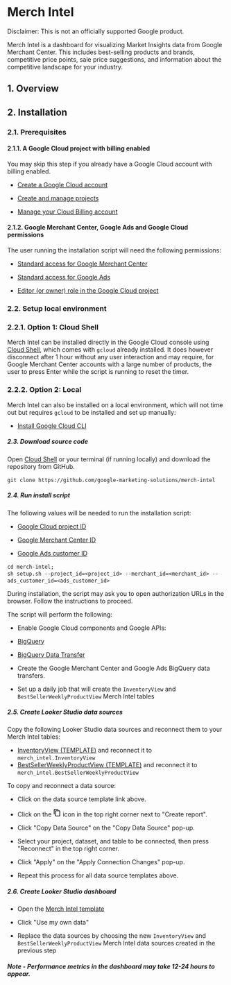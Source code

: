 # Merch Intel

Disclaimer: This is not an officially supported Google product.

Merch Intel is a dashboard for visualizing Market Insights data from Google
Merchant Center. This includes best-selling products and brands, competitive
price points, sale price suggestions, and information about the competitive
landscape for your industry.

## 1. Overview

## 2. Installation

### 2.1. Prerequisites

#### 2.1.1. A Google Cloud project with billing enabled

You may skip this step if you already have a Google Cloud account with billing enabled.

* [Create a Google Cloud account](https://cloud.google.com/docs/get-started)

* [Create and manage projects](https://cloud.google.com/resource-manager/docs/creating-managing-projects)

* [Manage your Cloud Billing account](https://cloud.google.com/billing/docs/how-to/manage-billing-account)

#### 2.1.2. Google Merchant Center, Google Ads and Google Cloud permissions

The user running the installation script will need the following permissions:

* [Standard access for Google Merchant Center](https://support.google.com/merchants/answer/1637190?hl=en)

* [Standard access for Google Ads](https://support.google.com/google-ads/answer/7476552?hl=en)

* [Editor (or owner) role in the Google Cloud project](https://cloud.google.com/iam/docs/understanding-roles)

### 2.2. Setup local environment

### 2.2.1. Option 1: Cloud Shell

Merch Intel can be installed directly in the Google Cloud console using
[Cloud Shell](https://ssh.cloud.google.com/cloudshell?shellonly=true), which
comes with `gcloud` already installed. It does however disconnect after 1 hour
without any user interaction and may require, for Google Merchant Center
accounts with a large number of products, the user to press Enter while the
script is running to reset the timer.

### 2.2.2. Option 2: Local

Merch Intel can also be installed on a local environment, which will not time
out but requires `gcloud` to be installed and set up manually:

* [Install Google Cloud CLI](https://cloud.google.com/sdk/?e=48754805&hl=en#Quick_Start)

##### 2.3. Download source code

Open [Cloud Shell](https://ssh.cloud.google.com/cloudshell?shellonly=true) or
your terminal (if running locally) and download the repository from GitHub.

```
git clone https://github.com/google-marketing-solutions/merch-intel
```

##### 2.4. Run install script

The following values will be needed to run the installation script:

* [Google Cloud project ID](https://cloud.google.com/resource-manager/docs/creating-managing-projects)

* [Google Merchant Center ID](https://support.google.com/merchants/answer/12159157?hl=en)

* [Google Ads customer ID](https://support.google.com/google-ads/answer/1704344?hl=en)

```
cd merch-intel;
sh setup.sh --project_id=<project_id> --merchant_id=<merchant_id> --ads_customer_id=<ads_customer_id>
```

During installation, the script may ask you to open authorization URLs in the
browser. Follow the instructions to proceed.

The script will perform the following:

* Enable Google Cloud components and Google APIs:

 * [BigQuery](https://console.cloud.google.com/bigquery)

 * [BigQuery Data Transfer](https://console.cloud.google.com/bigquery/transfers)

* Create the Google Merchant Center and Google Ads BigQuery data transfers.

* Set up a daily job that will create the `InventoryView` and
`BestSellerWeeklyProductView` Merch Intel tables

##### 2.5. Create Looker Studio data sources

Copy the following Looker Studio data sources and reconnect them to your Merch
Intel tables:
* [InventoryView (TEMPLATE)](https://lookerstudio.google.com/c/datasources/deb2d31b-fd28-4a5b-9dd4-3bee3aa975e3)
 and reconnect it to `merch_intel.InventoryView`
* [BestSellerWeeklyProductView (TEMPLATE)](https://lookerstudio.google.com/c/datasources/e427ee64-eee2-4cf6-bc67-efa8eeccc208)
 and reconnect it to `merch_intel.BestSellerWeeklyProductView`

To copy and reconnect a data source:

* Click on the data source template link above.

* Click on the <img src="images/copy_icon.png"> icon in the top right corner
 next to "Create report".

* Click "Copy Data Source" on the "Copy Data Source" pop-up.

* Select your project, dataset, and table to be connected, then press
 "Reconnect" in the top right corner.

* Click "Apply" on the "Apply Connection Changes" pop-up.

* Repeat this process for all data source templates above.

##### 2.6. Create Looker Studio dashboard

* Open the
    [Merch Intel template](https://lookerstudio.google.com/c/reporting/cd1b8fa2-e7d5-4ac4-874f-e022ebd20467/preview)

* Click "Use my own data"

* Replace the data sources by choosing the new `InventoryView` and
 `BestSellerWeeklyProductView` Merch Intel data sources created in the previous
 step

##### Note - Performance metrics in the dashboard may take 12-24 hours to appear.